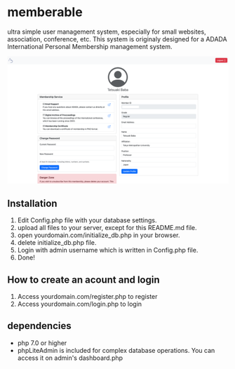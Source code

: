 # memberable
ultra simple user management system, especially for small websites, association, conference, etc. This system is originaly designed for a ADADA International Personal Membership management system. 

![screenshot](teaser.png)

## Installation
1. Edit Config.php file with your database settings.
2. upload all files to your server, except for this README.md file.
3. open yourdomain.com/initialize_db.php in your browser.
4. delete initialize_db.php file.
5. Login with admin username which is written in Config.php file.
6. Done!

## How to create an acount and login 
1. Access yourdomain.com/register.php to register
2. Access yourdomain.com/login.php to login

## dependencies
  * php 7.0 or higher
  * phpLiteAdmin is included for complex database operations. You can access it on admin's dashboard.php
